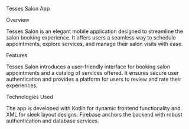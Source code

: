 Tesses Salon App

Overview


Tesses Salon is an elegant mobile application designed to streamline the salon booking experience. It offers users a seamless way to schedule appointments, explore services, and manage their salon visits with ease.

Features


Tesses Salon introduces a user-friendly interface for booking salon appointments and a catalog of services offered. It ensures secure user authentication and provides a platform for users to review and rate their experiences.

Technologies Used


The app is developed with Kotlin for dynamic frontend functionality and XML for sleek layout designs. Firebase anchors the backend with robust authentication and database services.
